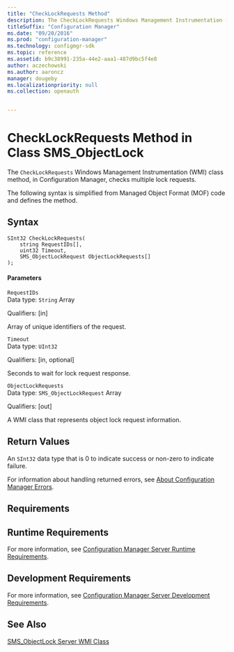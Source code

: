 ```yaml
---
title: "CheckLockRequests Method"
description: The CheckLockRequests Windows Management Instrumentation (WMI) class method, in Configuration Manager, checks multiple lock requests.
titleSuffix: "Configuration Manager"
ms.date: "09/20/2016"
ms.prod: "configuration-manager"
ms.technology: configmgr-sdk
ms.topic: reference
ms.assetid: b9c38991-235a-44e2-aaa1-487d9bc5f4e8
author: aczechowski
ms.author: aaroncz
manager: dougeby
ms.localizationpriority: null
ms.collection: openauth


---
```

# CheckLockRequests Method in Class SMS_ObjectLock
The `CheckLockRequests` Windows Management Instrumentation (WMI) class method, in Configuration Manager, checks multiple lock requests.  

 The following syntax is simplified from Managed Object Format (MOF) code and defines the method.  

## Syntax  

```  
SInt32 CheckLockRequests(  
    string RequestIDs[],   
    uint32 Timeout,   
    SMS_ObjectLockRequest ObjectLockRequests[]   
);  
```  

#### Parameters  
 `RequestIDs`  
 Data type: `String` Array  

 Qualifiers: [in]  

 Array of unique identifiers of the request.  

 `Timeout`  
 Data type: `UInt32`  

 Qualifiers: [in, optional]  

 Seconds to wait for lock request response.  

 `ObjectLockRequests`  
 Data type: `SMS_ObjectLockRequest` Array  

 Qualifiers: [out]  

 A WMI class that represents object lock request information.  

## Return Values  
 An `SInt32` data type that is 0 to indicate success or non-zero to indicate failure.  

 For information about handling returned errors, see [About Configuration Manager Errors](../../../develop/core/understand/about-configuration-manager-errors.md).  

## Requirements  

## Runtime Requirements  
 For more information, see [Configuration Manager Server Runtime Requirements](../../../develop/core/reqs/server-runtime-requirements.md).  

## Development Requirements  
 For more information, see [Configuration Manager Server Development Requirements](../../../develop/core/reqs/server-development-requirements.md).  

## See Also  
 [SMS_ObjectLock Server WMI Class](../../../develop/reference/misc/sms_objectlock-server-wmi-class.md)
